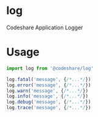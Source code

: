 # log
Codeshare Application Logger

# Usage
```js
import log from '@codeshare/log'

log.fatal('message', {/*...*/})
log.error('message', {/*...*/})
log.warn('message', {/*...*/})
log.info('message', {/*...*/})
log.debug('message', {/*...*/})
log.trace('message', {/*...*/})
```
